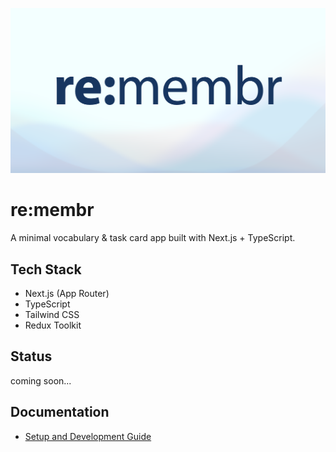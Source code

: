 ![re:membr logo](src/app/logo.png)

# re:membr
A minimal vocabulary & task card app built with Next.js + TypeScript.

## Tech Stack
- Next.js (App Router)
- TypeScript
- Tailwind CSS
- Redux Toolkit

## Status
coming soon...

## Documentation
- [Setup and Development Guide](./docs/setup.md)
